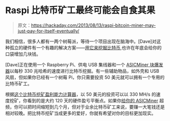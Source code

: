 # Raspi 比特币矿工最终可能会自食其果

> 原文：<https://hackaday.com/2013/08/13/raspi-bitcoin-miner-may-just-pay-for-itself-eventually/>

我们相信，很多人都有一两个树莓派，等待一个项目出现在脑海中。[Dave]对这种孤立的硬件有一个有趣的解决方案——[用它来挖掘比特币](http://www.daveconroy.com/beginners-guide-to-turn-your-raspberry-pi-into-an-affordable-bitcoin-mining-rig/),也许在年底会给你的口袋增加几块钱。

[Dave]正在使用一个 Raspberry Pi、供电 USB 集线器和一个 [ASICMiner 块爆发器](http://www.amazon.com/gp/product/B00E7AAJIM/ref=oh_details_o00_s00_i00?ie=UTF8&psc=1&tag=randfunnpict-20)以每秒 330 兆哈希的速度进行比特币挖掘。有一些辅助物品，如外壳和 USB 风扇，但如果你已经有一个树莓 Pi，你只需要投资 50 美元就可以拥有一个专用的比特币矿工。

根据[这个比特币挖矿盈利能力计算器](http://www.bitcoinx.com/profit/)，以 50 美元的投资可以以 330 MH/s 的速度挖矿，你看到的是大约 120 天的硬件盈亏平衡点。如果你[给你的 ASICMiner](http://hackaday.com/2013/08/05/overclocking-your-bitcoin-miner/) 超频，你可以把时间缩短到几个月，但对于业余比特币矿工来说，要赚一大笔钱还是相对较晚。把比特币挖矿当成更多的爱好，你就有希望对你的目标更加现实。